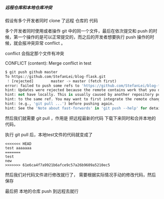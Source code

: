 ##### 远程仓库和本地仓库冲突

假设有多个开发者同时 clone 了远程 仓库的 代码

多个开发者同时使用或者操作 git 中的同一个文件，最后在依次提交和 push 的时候，第一个操作的是可以正常提交的，而之后的开发者想要执行 push 操作的时候，就会报冲突异常 conflict 。 

conflict 会指定那个文件有冲突

CONFLICT (content): Merge conflict in test

```python
$ git push github master
To https://github.com/StefanLei/blog-flask.git
 ! [rejected]        master -> master (fetch first)
error: failed to push some refs to 'https://github.com/StefanLei/blog-flask.git'
hint: Updates were rejected because the remote contains work that you do
hint: not have locally. This is usually caused by another repository pushing
hint: to the same ref. You may want to first integrate the remote changes
hint: (e.g., 'git pull ...') before pushing again.
hint: See the 'Note about fast-forwards' in 'git push --help' for details.

```

然后我们就需要 git pull ，作用是 把远程最新的代码 下载下来同时和合并本地的代码，

执行 git pull 后，本地test文件的代码就变成了

```
<<<<<<< HEAD
test aaaaaaa
=======
test
new
>>>>>>> 61e6ca4f7a9921b6afce9c57a26b9609a5210ec5

```

然后我们对代码文件进行修改就行了， 需要根据实际情况手动的修改代码，然后保存

最后把 本地的仓库 push 到远程去就行